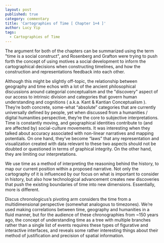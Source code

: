 ```yaml
---
layout: post
published: true
category: commentary
title: 'Cartographies of Time [ Chapter 1+4 ]'
author: Lucy Yip
tags:
  - Cartographies of Time
---
```

The argument for both of the chapters can be summarized using the term "time is a social construct", and Rosenberg and Grafton were trying to push forth the concept of using motives a social development to inform the cartographical decisions when constructing timelines, and how the construction and representations feedback into each other. 

Although this might be slightly off-topic, the relationship between geography and time echos with a lot of the ancient philosophical discussions around categorial conceptualism and the "discovery" aspect of our access to intrinsic division and categories that govern human understanding and cognitions ( a.k.a. Kant & Kantian Conceptualism ). They’re both concrete, some-what “absolute” categories that are currently universally defined by people, yet when discussed from a humanities / digital humanities perspective, they’re the core to subjective interpretations. Time is constantly moving, and geographical identities contribute to (and are affected by) social-culture movements. It was interesting when they talked about accuracy associated with non-linear narratives and mapping potentials. On one hand, they’ve become “laws” that any representation and visualization created with data relevant to these two aspects should not be doubted or questioned in terms of graphical integrity. On the other hand, they are limiting our interpretations. 

We use time as a method of interpreting the reasoning behind the history, to map our current position within a proposed narrative. Not only the cartography of it is influenced by our focus on what is important to consider in history, but also how technological advancement creates new discoveries that push the existing boundaries of time into new dimensions. Essentially, more is different.

Discus chronologicus’s pivoting arm considers the time from a multidimensional perspective (somewhat analogous to timezones). We’re used making correlations between time, geography and humanities in a fluid manner, but for the audience of these chronographies from ~150 years ago, the concept of understanding time as a tree with multiple branches rather than a single list of events requires these types of figurative and interactive interfaces, and reveals some rather interesting things about their method of justification and precision of spatial information.
